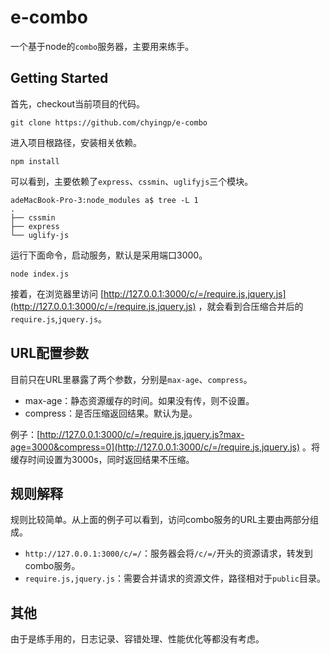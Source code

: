 # e-combo
一个基于node的`combo`服务器，主要用来练手。

## Getting Started

首先，checkout当前项目的代码。

```
git clone https://github.com/chyingp/e-combo
```

进入项目根路径，安装相关依赖。

```
npm install
```

可以看到，主要依赖了`express`、`cssmin`、`uglifyjs`三个模块。

```
adeMacBook-Pro-3:node_modules a$ tree -L 1
.
├── cssmin
├── express
└── uglify-js
```

运行下面命令，启动服务，默认是采用端口3000。

```
node index.js
```

接着，在浏览器里访问 [http://127.0.0.1:3000/c/=/require.js,jquery.js](http://127.0.0.1:3000/c/=/require.js,jquery.js) ，就会看到合压缩合并后的`require.js`,`jquery.js`。

## URL配置参数

目前只在URL里暴露了两个参数，分别是`max-age`、`compress`。

* max-age：静态资源缓存的时间。如果没有传，则不设置。
* compress：是否压缩返回结果。默认为是。

例子：[http://127.0.0.1:3000/c/=/require.js,jquery.js?max-age=3000&compress=0](http://127.0.0.1:3000/c/=/require.js,jquery.js) 。将缓存时间设置为3000s，同时返回结果不压缩。

## 规则解释

规则比较简单。从上面的例子可以看到，访问combo服务的URL主要由两部分组成。

* `http://127.0.0.1:3000/c/=/`：服务器会将`/c/=/`开头的资源请求，转发到combo服务。
* `require.js,jquery.js`：需要合并请求的资源文件，路径相对于`public`目录。

## 其他

由于是练手用的，日志记录、容错处理、性能优化等都没有考虑。
